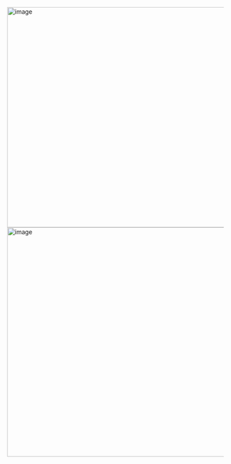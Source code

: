 <img width="821" height="512" alt="image" src="https://github.com/user-attachments/assets/de1662c4-89fe-4149-80c7-34d467109c4f" />

<img width="808" height="533" alt="image" src="https://github.com/user-attachments/assets/8f05599b-3872-4a18-a326-1ac49c8ba3e8" />
